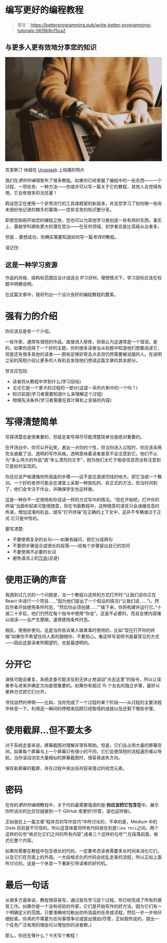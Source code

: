 # 编写更好的编程教程

> 原文：<https://betterprogramming.pub/write-better-programming-tutorials-5619b9cf5ca2>

## 与更多人更有效地分享您的知识

![](img/0855e1eb6847bf88c7244f1475b66d8d.png)

克里斯汀·休姆在 [Unsplash](https://unsplash.com/s/photos/writer?utm_source=unsplash&utm_medium=referral&utm_content=creditCopyText) 上拍摄的照片

我们在*更好的编程*发布了很多教程。如果你已经掌握了编程中的一些东西——一个过程、一项任务、一种方法——你或许可以写一篇关于它的教程，其他人会觉得有用。它会有很多的浏览量！

假设您正在使用一个非常流行的工具或框架的新版本，并且您学习了如何做一些尚未很好地记录的棘手的事情——您有宝贵的知识要分享。

即使您刚刚开始您的编程之旅，您也可以为其他学习者创造一些有用的东西。事实上，基础学科拥有更大的潜在受众——在任何领域，初学者总是比高级从业者多。

但是… 要想成功，你确实需要知道如何写一篇*有效的*教程。

请记住:

## 这是一种学习资源

作品的风格、结构和范围应设计成适合*学习目标*。理想情况下，学习目标应该在标题中明确说明。

在这篇文章中，我将列出一个设计良好的编程教程的要素。

# 强有力的介绍

你应该总是有一个介绍。

一些作家，通常有很短的作品，直接进入排练，但我认为这通常是一个错误。是的，如果你选择了一个好的主题，你的很多读者会从标题中知道他们想要阅读它，但是还有很多其他的读者——那些足够好奇去点击但仍然需要被说服的人。在说明之前的简短介绍让更多的人有机会发现他们想读这篇文章的其余部分。

导言应包括:

*   读者将从教程中学到什么(学习目标)
*   无论它是一个更大的过程的一部分(这是一系列片断中的一个吗？)
*   知识前提(学习者需要知道什么来理解这个过程)
*   物理先决条件(学习者需要在其计算机上安装的内容)

# 写得清楚简单

写得清楚总是很重要的，但是走查写得尽可能清楚简单也是绝对重要的。

在开场白中，你可以开玩笑，表达一点你的个性，但当你进入过程时，你应该采用完全直截了当、透明的写作风格。透明意味着读者甚至不会注意到它。他们不认为“多么伟大的作品”或“多么漂亮的文字”，因为他们太忙于吸收信息而没有注意到它是如何呈现的。

你还应该严格遵循你所涵盖的步骤——这不是岔道或切线的地方。把它当成一个教训。一个好的老师可能会在课堂上采取一种放松的、非正式的方法，但当时间到了，他们会专注于作业，并确保学生也这样做。

这是一种你不一定想用和你说话一样的方式写作的情况。“现在开始吧，打开你的终端”当面听起来可能很随意，但在书面教程中，这种随意的语言只会减缓信息的传递，增加混淆的机会。就写“打开终端”在正确的上下文中，这并不专横或过于正式:它只是中性的。

要写清楚:

*   不要使用复杂的长句——如果有疑问，把它分成两句
*   不要把步骤组合成很长的段落——给每个步骤留出自己的空间
*   不要使用不必要的长词
*   避免语法上的[冗余](https://link.medium.com/MISXcYd670)(总是)

# 使用正确的声音

我遇到过几次的一个问题是，当一个教程以这样的方式打开时:“让我们说你正在 React 中进行一个项目……”因为他们提出了一个假设的情况(“让我们说……”)，然后作者开始使用条件时态，“然后你必须创建……”“接下来，你将构建并运行它。”十或二十步后，他们仍然在每个指令中使用“你会”。这是不必要的，而且会使内容难以阅读——会产生摩擦。谨慎使用条件时态。

相反，使用祈使句。这是当你告诉某人做某事时使用的，比如“现在打开你的终端”如果你不希望任何人真的跟随你，不要担心。像这样写说明书是最常见的方式——因此这是读者所期望的，也是最透明的。

# 分开它

演练可能会重复。系统走查可能涉及到无休止地滚动“点击这里”的指令，所以让读者参与进来并确定方向是很重要的。如果你有超过 15 个左右的独立步骤，最好以某种方式把它们分开。

寻找自然的停顿——比如，当你完成了一个过程的某个阶段——从过程的主要流程中休息一下。利用这一瞬间的停顿来回顾已经取得的成就以及还剩下哪些步骤。

# 使用截屏…但不要太多

对于系统走查来说，屏幕截图对理解非常有帮助。但是，它们会占用大量的屏幕空间，如果每个屏幕与上一个屏幕只有很小的不同，它们会使简短的流程遍历难以导航。当你滚动浏览大量相似的屏幕截图时，很容易迷失方向。

保存新屏幕的截屏，并在过程中突出任何容易错过的视觉元素。

# 密码

在你的*更好的编程*教程中，关于代码最需要强调的是:**你应该把它包含在**中。展示你所谈论的比仅仅链接到一个 GitHub 库更好(尽管，请也这样做)。

正如我在上一篇文章“程序员的写作技巧”中所讨论的，不幸的是，Medium 中的 Gists 目前是不可信的。所以这意味着将所有代码放在刻度`like this`之间。两个这样的勾号“格式化它们之间的所有内容”,或者三个这样的勾号“”,在段落前面，格式化整个内容。

如果你需要在教程中包含很长的代码，一定要考虑读者需要多长时间来消化它们，以及它们在页面上的外观。一大段格式化的代码会扰乱走查的流程，所以正如上面所讨论的，这是一个休息一下重新引导读者的好时机。

# 最后一句话

从很多方面来说，教程很容易写。通过首先学习这个过程，你已经完成了所有的艰苦工作。如果你是一个没有经验的作家，它们是开始写作的好方法，因为它们有一个明确定义的范围。只要准确地勾勒出你所涵盖的任务或流程，然后一步一步地仔细检查。你真的不需要为任何事情争论或提出理由(尽管，正如我所说的，提出一个任务广泛有用的理由可以增加你的读者群。)

那么，你还在等什么？今天写个教程！